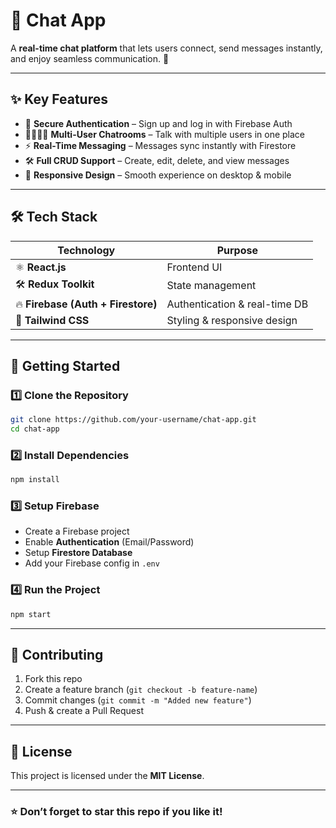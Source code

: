 # 💬 Chat App

A **real-time chat platform** that lets users connect, send messages instantly, and enjoy seamless communication. 🚀

---

## ✨ Key Features

* 🔑 **Secure Authentication** – Sign up and log in with Firebase Auth
* 👨‍👩‍👧‍👦 **Multi-User Chatrooms** – Talk with multiple users in one place
* ⚡ **Real-Time Messaging** – Messages sync instantly with Firestore
* 🛠️ **Full CRUD Support** – Create, edit, delete, and view messages
* 📱 **Responsive Design** – Smooth experience on desktop & mobile

---

## 🛠️ Tech Stack

| Technology                         | Purpose                       |
| ---------------------------------- | ----------------------------- |
| ⚛️ **React.js**                    | Frontend UI                   |
| 🛠️ **Redux Toolkit**              | State management              |
| 🔥 **Firebase (Auth + Firestore)** | Authentication & real-time DB |
| 🎨 **Tailwind CSS**                | Styling & responsive design   |

---

## 🚀 Getting Started

### 1️⃣ Clone the Repository

```bash
git clone https://github.com/your-username/chat-app.git
cd chat-app
```

### 2️⃣ Install Dependencies

```bash
npm install
```

### 3️⃣ Setup Firebase

* Create a Firebase project
* Enable **Authentication** (Email/Password)
* Setup **Firestore Database**
* Add your Firebase config in `.env`

### 4️⃣ Run the Project

```bash
npm start
```

---



## 🤝 Contributing

1. Fork this repo
2. Create a feature branch (`git checkout -b feature-name`)
3. Commit changes (`git commit -m "Added new feature"`)
4. Push & create a Pull Request

---

## 📜 License

This project is licensed under the **MIT License**.

---

### ⭐ Don’t forget to star this repo if you like it!
